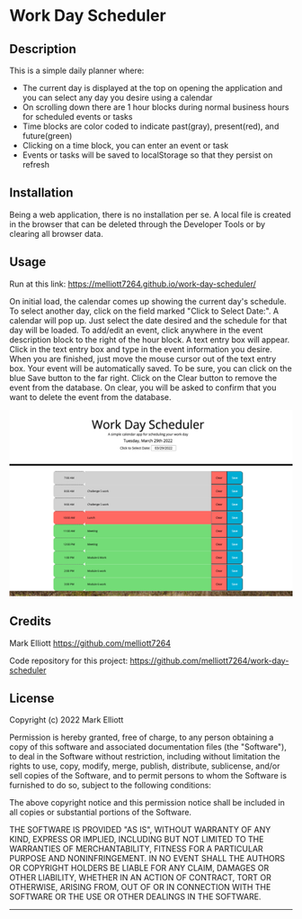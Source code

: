 # Work Day Scheduler

## Description

This is a simple daily planner where:

- The current day is displayed at the top on opening the application and you can select any day you desire using a calendar
- On scrolling down there are 1 hour blocks during normal business hours for scheduled events or tasks
- Time blocks are color coded to indicate past(gray), present(red), and future(green)
- Clicking on a time block, you can enter an event or task
- Events or tasks will be saved to localStorage so that they persist on refresh


## Installation

Being a web application, there is no installation per se.  A local file is created in the browser that can be deleted through the Developer Tools or by clearing all browser data.

## Usage

Run at this link:  https://melliott7264.github.io/work-day-scheduler/

On initial load, the calendar comes up showing the current day's schedule.  To select another day, click on the field marked "Click to Select Date:".  A calendar will pop up.  Just select the date desired and the schedule for that day will be loaded.  To add/edit an event, click anywhere in the event description block to the right of the hour block.  A text entry box will appear.  Click in the text entry box and type in the event information you desire.  When you are finished, just move the mouse cursor out of the text entry box.  Your event will be automatically saved.   To be sure, you can click on the blue Save button to the far right.  Click on the Clear button to remove the event from the database.  On clear, you will be asked to confirm that you want to delete the event from the database.


![Work Day Scheduler screenshot](./assets/images/ScreenShot.png)


## Credits

Mark Elliott  https://github.com/melliott7264

Code repository for this project: https://github.com/melliott7264/work-day-scheduler


## License

Copyright (c) 2022 Mark Elliott

Permission is hereby granted, free of charge, to any person obtaining a copy
of this software and associated documentation files (the "Software"), to deal
in the Software without restriction, including without limitation the rights
to use, copy, modify, merge, publish, distribute, sublicense, and/or sell
copies of the Software, and to permit persons to whom the Software is
furnished to do so, subject to the following conditions:

The above copyright notice and this permission notice shall be included in all
copies or substantial portions of the Software.

THE SOFTWARE IS PROVIDED "AS IS", WITHOUT WARRANTY OF ANY KIND, EXPRESS OR
IMPLIED, INCLUDING BUT NOT LIMITED TO THE WARRANTIES OF MERCHANTABILITY,
FITNESS FOR A PARTICULAR PURPOSE AND NONINFRINGEMENT. IN NO EVENT SHALL THE
AUTHORS OR COPYRIGHT HOLDERS BE LIABLE FOR ANY CLAIM, DAMAGES OR OTHER
LIABILITY, WHETHER IN AN ACTION OF CONTRACT, TORT OR OTHERWISE, ARISING FROM,
OUT OF OR IN CONNECTION WITH THE SOFTWARE OR THE USE OR OTHER DEALINGS IN THE
SOFTWARE.

---
